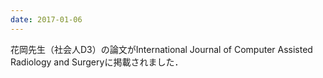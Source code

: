 ```yaml
---
date: 2017-01-06
---
```

花岡先生（社会人D3）の論文がInternational Journal of Computer Assisted Radiology and Surgeryに掲載されました．
<!--more-->
